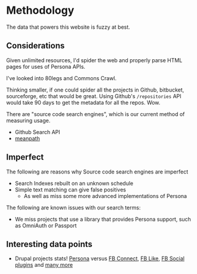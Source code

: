 # Methodology

The data that powers this website is fuzzy at best.

## Considerations

Given unlimited resources, I'd spider the web and properly parse HTML pages for uses of Persona APIs.

I've looked into 80legs and Commons Crawl.

Thinking smaller, if one could spider all the projects in Github, bitbucket, sourceforge, etc that would be great. Using Github's `/repositories` API would take 90 days to get the metadata for all the repos. Wow.

There are "source code search engines", which is our current method of measuring usage.

* Github Search API
* [meanpath](https://meanpath.com/)

## Imperfect
The following are reasons why Source code search engines are imperfect
* Search Indexes rebuilt on an unknown schedule
* Simple text matching can give false positives
  * As well as miss some more advanced implementations of Persona

The following are known issues with our search terms:

* We miss projects that use a library that provides Persona support, such as OmniAuth or Passport

## Interesting data points

* Drupal projects stats! [Persona](https://drupal.org/project/usage/persona) versus [FB Connect](https://drupal.org/project/usage/fbconnect), [FB Like](https://drupal.org/project/usage/fblikebutton), [FB Social plugins](https://drupal.org/project/usage/fb_social) and [many more](https://drupal.org/project/usage)